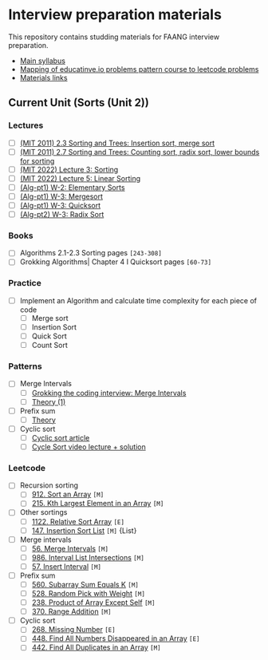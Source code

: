 # Interview preparation materials

This repository contains studding materials for FAANG interview preparation.

- [Main syllabus](dsa_syllabus.md)
- [Mapping of educatinve.io problems pattern course to leetcode problems](educative_io_to_leetcode.md)
- [Materials links](dsa_materials.md)

## Current Unit (Sorts (Unit 2))

### Lectures

- [ ] [(MIT 2011) 2.3 Sorting and Trees: Insertion sort, merge sort](https://youtu.be/Kg4bqzAqRBM)
- [ ] [(MIT 2011) 2.7 Sorting and Trees: Counting sort, radix sort, lower bounds for sorting](https://www.youtube.com/watch?v=Nz1KZXbghj8&ist=PLUl4u3cNGP61Oq3tWYp6V_F-5jb5L2iHb&index=7)
- [ ] [(MIT 2022) Lecture 3: Sorting](https://youtu.be/oS9aPzUNG-s)
- [ ] [(MIT 2022) Lecture 5: Linear Sorting](https://www.youtube.com/watch?v=yndgIDO0zQQ&list=PLUl4u3cNGP63EdVPNLG3ToM6LaEUuStEY&index=7)
- [ ] [(Alg-pt1) W-2: Elementary Sorts](https://www.coursera.org/learn/algorithms-part1/supplement/erHuw/lecture-slides)
- [ ] [(Alg-pt1) W-3: Mergesort](https://www.coursera.org/learn/algorithms-part1/lecture/ARWDq/mergesort)
- [ ] [(Alg-pt1) W-3: Quicksort](https://www.coursera.org/learn/algorithms-part1/lecture/vjvnC/quicksort)
- [ ] [(Alg-pt2) W-3: Radix Sort](https://www.coursera.org/lecture/algorithms-part2/3-way-radix-quicksort-crkd5)

### Books

- [ ] Algorithms  2.1-2.3 Sorting pages `[243-308]`
- [ ] Grokking Algorithms| Chapter 4 I Quicksort pages `[60-73]`

### Practice

- [ ] Implement an Algorithm and calculate time complexity for each piece of code
  - [ ] Merge sort
  - [ ] Insertion Sort
  - [ ] Quick Sort
  - [ ] Count Sort

### Patterns

- [ ] Merge Intervals
  - [ ] [Grokking the coding interview: Merge Intervals](https://www.educative.io/courses/grokking-the-coding-interview/3YVYvogqXpA)
  - [ ] [Theory (1)](https://medium.com/@timpark0807/leetcode-is-easy-the-interval-pattern-d68a7c1c841)
- [ ] Prefix sum
  - [ ] [Theory](https://labuladong.gitbook.io/algo-en/iii.-algorithmic-thinking/prefix_sum)
- [ ] Cyclic sort
  - [ ] [Cyclic sort article](https://techsloth.io/crushing-tech-interviews-with-the-cyclic-sort-pattern)
  - [ ] [Cycle Sort video lecture + solution](https://www.youtube.com/watch?v=JfinxytTYFQ)

### Leetcode

- [ ] Recursion sorting
  - [ ] [912. Sort an Array](https://leetcode.com/problems/sort-an-array/) `[M]`
  - [ ] [215. Kth Largest Element in an Array](https://leetcode.com/problems/kth-largest-element-in-an-array/) `[M]`
- [ ] Other sortings
  - [ ] [1122. Relative Sort Array](https://leetcode.com/problems/relative-sort-array/) `[E]`
  - [ ] [147. Insertion Sort List](https://leetcode.com/problems/insertion-sort-list/) `[M]` {List}
- [ ] Merge intervals
  - [ ] [56. Merge Intervals](https://leetcode.com/problems/merge-intervals/) `[M]`
  - [ ] [986. Interval List Intersections](https://leetcode.com/problems/interval-list-intersections/) `[M]`
  - [ ] [57. Insert Interval](https://leetcode.com/problems/insert-interval/) `[M]`
- [ ] Prefix sum
  - [ ] [560. Subarray Sum Equals K](https://leetcode.com/problems/subarray-sum-equals-k/) `[M]`
  - [ ] [528. Random Pick with Weight](https://leetcode.com/problems/random-pick-with-weight/) `[M]`
  - [ ] [238. Product of Array Except Self](https://leetcode.com/problems/product-of-array-except-self/) `[M]`
  - [ ] [370. Range Addition](https://leetcode.com/problems/range-addition/) `[M]`
- [ ] Cyclic sort
  - [ ] [268. Missing Number](https://leetcode.com/problems/missing-number/) `[E]`
  - [ ] [448. Find All Numbers Disappeared in an Array](https://leetcode.com/problems/find-all-numbers-disappeared-in-an-array/) `[E]`
  - [ ] [442. Find All Duplicates in an Array](https://leetcode.com/problems/find-all-duplicates-in-an-array/) `[M]`
